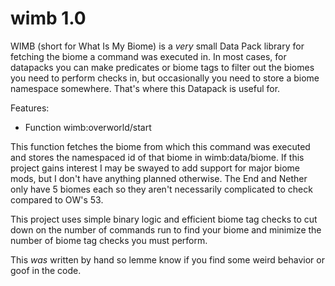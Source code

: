 # wimb 1.0
WIMB (short for What Is My Biome) is a *very* small Data Pack library for fetching the biome a command was executed in.
In most cases, for datapacks you can make predicates or biome tags to filter out the biomes you need to perform checks in, but occasionally you need to store a biome namespace somewhere. That's where this Datapack is useful for.

Features:
 - Function wimb:overworld/start

This function fetches the biome from which this command was executed and stores the namespaced id of that biome in wimb:data/biome. If this project gains interest I may be swayed to add support for major biome mods, but I don't have anything planned otherwise. The End and Nether only have 5 biomes each so they aren't necessarily complicated to check compared to OW's 53.

This project uses simple binary logic and efficient biome tag checks to cut down on the number of commands run to find your biome and minimize the number of biome tag checks you must perform.

This *was* written by hand so lemme know if you find some weird behavior or goof in the code.
